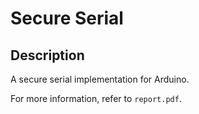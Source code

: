 # Secure Serial

## Description

A secure serial implementation for Arduino.

For more information, refer to `report.pdf`.
